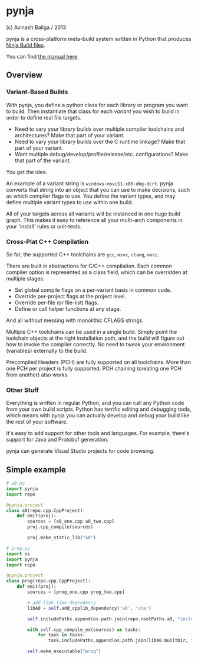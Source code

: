 # pynja

(c) Avinash Baliga / 2013

pynja is a cross-platform meta-build system written in Python that produces
[Ninja Build files](http://martine.github.com/ninja/).

You can find
[the manual here](http://fifoforlifo.github.io/pynja/).

## Overview

### Variant-Based Builds

With pynja, you define a python class for each library or program you want to build.
Then instantiate that class for each *variant* you wish to build in order to define real file targets.
-   Need to vary your library builds over multiple compiler toolchains and architectures?  Make that part of your variant.
-   Need to vary your library builds over the C runtime linkage?  Make that part of your variant.
-   Want multiple debug/develop/profile/release/etc. configurations?  Make that part of the variant.

You get the idea.

An example of a variant string is `windows-msvc11-x86-dbg-dcrt`.  pynja converts that string into
an object that you can use to make decisions, such as which compiler flags to use.  You define the
variant types, and may define multiple variant types to use within one build.

All of your targets across all variants will be instanced in one huge build graph.  This makes it
easy to reference all your multi-arch components in your 'install' rules or unit-tests.

### Cross-Plat C++ Compilation

So far, the supported C++ toolchains are `gcc`, `msvc`, `clang`, `nvcc`.

There are built in abstractions for C/C++ compilation.  Each common compiler option is represented as a
class field, which can be overridden at multiple stages.
-   Set global compile flags on a per-variant basis in common code.
-   Override per-project flags at the project level.
-   Override per-file (or file-list) flags.
-   Define or call helper functions at any stage.

And all without messing with monolithic CFLAGS strings.

Multiple C++ toolchains can be used in a single build.  Simply point the toolchain objects
at the right installation path, and the build will figure out how to invoke the compiler correctly.
No need to tweak your environment (variables) externally to the build.

Precompiled Headers (PCH) are fully supported on all toolchains.  More than one PCH per project
is fully supported.  PCH chaining (creating one PCH from another) also works.

### Other Stuff

Everything is written in regular Python, and you can call any Python code from your own build scripts.
Python has terrific editing and debugging tools, which means with pynja you can actually develop
and debug your build like the rest of your software.

It's easy to add support for other tools and languages.  For example, there's support for
Java and Protobuf generation.

pynja can generate Visual Studio projects for code browsing.


## Simple example

```python
# a0.py
import pynja
import repo

@pynja.project
class a0(repo.cpp.CppProject):
    def emit(proj):
        sources = [a0_one.cpp a0_two.cpp]
        proj.cpp_compile(sources)

        proj.make_static_lib("a0")

# prog.py
import os
import pynja
import repo

@pynja.project
class prog(repo.cpp.CppProject):
    def emit(proj):
        sources = [prog_one.cpp prog_two.cpp]

        # add link-time dependency
        libA0 = self.add_cpplib_dependency('a0', 'sta')

        self.includePaths.append(os.path.join(repo.rootPaths.a0, "include"))

        with self.cpp_compile_ex(sources) as tasks:
            for task in tasks:
                task.includePaths.append(os.path.join(libA0.builtDir, "generated"))

        self.make_executable("prog")
```
